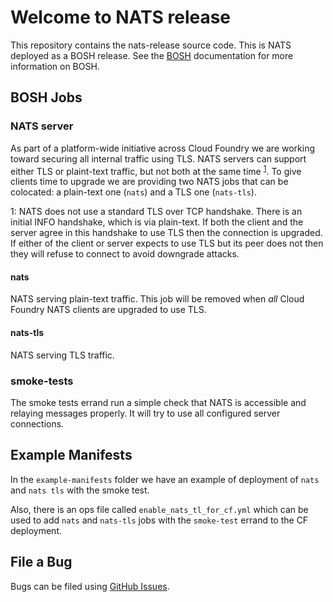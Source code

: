 # Welcome to NATS release


This repository contains the nats-release source code.
This is NATS deployed as a BOSH release.
See the [BOSH](http://bosh.io/) documentation for more information on BOSH.

## BOSH Jobs

### NATS server

As part of a platform-wide initiative across Cloud Foundry we are working
toward securing all internal traffic using TLS. NATS servers can support
either TLS or plaint-text traffic,
but not both at the same time <sup>[1](#tlsfootnote)</sup>.
To give clients time to upgrade we are providing two NATS jobs
that can be colocated: a plain-text one (`nats`) and a TLS one (`nats-tls`).

<a name="tlsfootnote">1</a>: NATS does not use a standard TLS over
TCP handshake. There is an initial INFO handshake, which is via plain-text.
If both the client and the server agree in this handshake to use TLS
then the connection is upgraded. If either of the client or server
expects to use TLS but its peer does not then they will refuse to connect
to avoid downgrade attacks.

#### nats

NATS serving plain-text traffic. This job will be removed when
*all* Cloud Foundry NATS clients are upgraded to use TLS.

#### nats-tls

NATS serving TLS traffic.

### smoke-tests

The smoke tests errand run a simple check that NATS is accessible and
relaying messages properly. It will try to use all configured server
connections.

## Example Manifests

In the `example-manifests` folder we have an example of deployment of `nats` and
`nats tls` with the smoke test.

Also, there is an ops file called `enable_nats_tl_for_cf.yml` which can be used
to add `nats` and `nats-tls` jobs with the `smoke-test` errand to the CF
deployment.

## File a Bug

Bugs can be filed using
[GitHub Issues](http://github.com/cloudfoundry/nats-release/issues/new).

